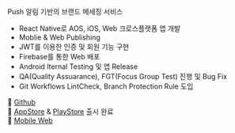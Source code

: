 Push 알림 기반의 브랜드 메세징 서비스

-   React Native로 AOS, iOS, Web 크로스플랫폼 앱 개발
-   Moblie & Web Publishing
-   JWT를 이용한 인증 및 회원 기능 구현
-   Firebase를 통한 Web 배포
-   Android Iternal Testing 및 앱 Release
-   QA(Quality Assuarance), FGT(Focus Group Test) 진행 및 Bug Fix
-   Git Workflows LintCheck, Branch Protection Rule 도입

🔗 [Github](https://github.com/develo-pool/app_pool_frontend)  
🔗 [AppStore](https://apps.apple.com/kr/app/pool/id1640180474)
& [PlayStore](https://play.google.com/store/apps/details?id=com.app_pool_frontend) 출시 완료  
🔗 [Mobile Web](https://app-pool-firebase.web.app)

